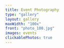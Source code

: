 ```yaml
---
title: Event Photography
type: "gallery"
layout: gallery
maxWidth: "100x"
front: "photo_100.jpg"
images: events
clickablePhotos: true
---
```

